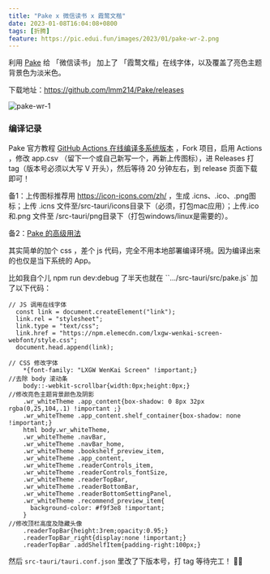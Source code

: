 ```yaml
---
title: "Pake x 微信读书 x 霞鹜文楷"
date: 2023-01-08T16:04:08+0800
tags: [折腾]
feature: https://pic.edui.fun/images/2023/01/pake-wr-2.png
---
```


利用 [Pake](https://github.com/tw93/Pake) 给 「微信读书」 加上了 「霞鹜文楷」在线字体，以及覆盖了亮色主题背景色为淡米色。

下载地址：<https://github.com/lmm214/Pake/releases>

<!--more-->

![pake-wr-1](https://pic.edui.fun/images/2023/01/pake-wr-1.png)

### 编译记录

Pake 官方教程 [GitHub Actions 在线编译多系统版本](https://github.com/tw93/Pake/wiki/GitHub-Actions-%E5%9C%A8%E7%BA%BF%E7%BC%96%E8%AF%91%E5%A4%9A%E7%B3%BB%E7%BB%9F%E7%89%88%E6%9C%AC) ，Fork 项目，启用 Actions ，修改 app.csv （留下一个或自己新写一个，再新上传图标），进 Releases 打 tag（版本号必须以大写 V 开头），然后等待 20 分钟左右，到 release 页面下载即可！

备1：上传图标推荐用 <https://icon-icons.com/zh/> ，生成 .icns、.ico、.png图标；上传 .icns 文件至/src-tauri/icons目录下（必须，打包mac应用）；上传.ico 和.png 文件至 /src-tauri/png目录下（打包windows/linux是需要的）。

备2：[Pake 的高级用法](https://github.com/tw93/Pake/wiki/Pake-%E7%9A%84%E9%AB%98%E7%BA%A7%E7%94%A8%E6%B3%95)

其实简单的加个 css ，差个 js 代码，完全不用本地部署编译环境。因为编译出来的也仅是当下系统的 App。

比如我自个儿 npm run dev:debug 了半天也就在 ``.../src-tauri/src/pake.js` 加了以下代码：

```
// JS 调用在线字体
  const link = document.createElement("link");
  link.rel = "stylesheet";
  link.type = "text/css";
  link.href = "https://npm.elemecdn.com/lxgw-wenkai-screen-webfont/style.css";
  document.head.append(link);
```

```
// CSS 修改字体
    *{font-family: "LXGW WenKai Screen" !important;}    
//去除 body 滚动条
    body::-webkit-scrollbar{width:0px;height:0px;}
//修改亮色主题背景颜色及阴影
    .wr_whiteTheme .app_content{box-shadow: 0 8px 32px rgba(0,25,104,.1) !important ;}
    .wr_whiteTheme .app_content.shelf_container{box-shadow: none !important;}
    html body.wr_whiteTheme,
    .wr_whiteTheme .navBar,
    .wr_whiteTheme .navBar_home,
    .wr_whiteTheme .bookshelf_preview_item,
    .wr_whiteTheme .app_content,
    .wr_whiteTheme .readerControls_item,
    .wr_whiteTheme .readerControls_fontSize,
    .wr_whiteTheme .readerTopBar,
    .wr_whiteTheme .readerBottomBar,
    .wr_whiteTheme .readerBottomSettingPanel,
    .wr_whiteTheme .recommend_preview_item{
      background-color: #f9f3e8 !important;
    }
//修改顶栏高度及隐藏头像
    .readerTopBar{height:3rem;opacity:0.95;}
    .readerTopBar_right{display:none !important;}
    .readerTopBar .addShelfItem{padding-right:100px;}
```

然后 `src-tauri/tauri.conf.json` 里改了下版本号，打 tag 等待完工！ 🤷‍♂️
